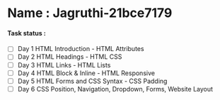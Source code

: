 # Name : Jagruthi-21bce7179 
#### Task status :
- [ ] Day 1 HTML Introduction - HTML Attributes
- [ ] Day 2 HTML Headings - HTML CSS
- [ ] Day 3 HTML Links - HTML Lists
- [ ] Day 4 HTML Block & Inline - HTML Responsive 
- [ ] Day 5 HTML Forms and CSS Syntax - CSS Padding
- [ ] Day 6 CSS Position, Navigation, Dropdown, Forms, Website Layout
